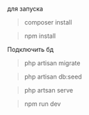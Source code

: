 для запуска

> composer install

> npm install

Подключить бд

>php artisan migrate

>php artisan db:seed

>php artsan serve

>npm run dev